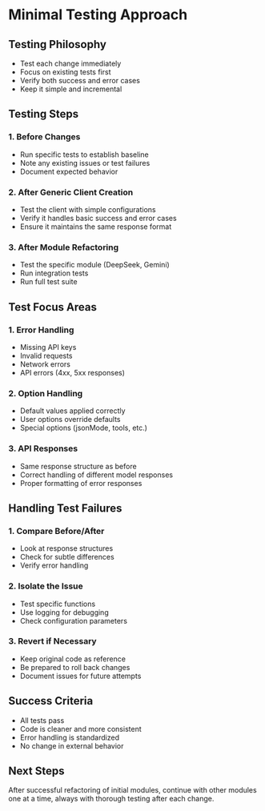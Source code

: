 # Minimal Testing Approach

## Testing Philosophy

- Test each change immediately
- Focus on existing tests first
- Verify both success and error cases
- Keep it simple and incremental

## Testing Steps

### 1. Before Changes

- Run specific tests to establish baseline
- Note any existing issues or test failures
- Document expected behavior

### 2. After Generic Client Creation

- Test the client with simple configurations
- Verify it handles basic success and error cases
- Ensure it maintains the same response format

### 3. After Module Refactoring

- Test the specific module (DeepSeek, Gemini)
- Run integration tests
- Run full test suite

## Test Focus Areas

### 1. Error Handling

- Missing API keys
- Invalid requests
- Network errors
- API errors (4xx, 5xx responses)

### 2. Option Handling

- Default values applied correctly
- User options override defaults
- Special options (jsonMode, tools, etc.)

### 3. API Responses

- Same response structure as before
- Correct handling of different model responses
- Proper formatting of error responses

## Handling Test Failures

### 1. Compare Before/After

- Look at response structures
- Check for subtle differences
- Verify error handling

### 2. Isolate the Issue

- Test specific functions
- Use logging for debugging
- Check configuration parameters

### 3. Revert if Necessary

- Keep original code as reference
- Be prepared to roll back changes
- Document issues for future attempts

## Success Criteria

- All tests pass
- Code is cleaner and more consistent
- Error handling is standardized
- No change in external behavior

## Next Steps

After successful refactoring of initial modules, continue with other modules one at a time, always with thorough testing after each change.

